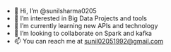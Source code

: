 - 👋 Hi, I’m @sunilsharma0205
- 👀 I’m interested in Big Data Projects and tools
- 🌱 I’m currently learning new APIs and technology
- 💞️ I’m looking to collaborate on Spark and kafka
- 📫 You can reach me at sunil02051992@gmail.com

<!---
sunilsharma0205/sunilsharma0205 is a ✨ special ✨ repository because its `README.md` (this file) appears on your GitHub profile.
You can click the Preview link to take a look at your changes.
--->
